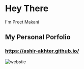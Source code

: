 # Hey There

I'm Preet Makani

## My Personal Porfolio 

### https://ashir-akhter.github.io/

![webstie](https://user-images.githubusercontent.com/40505135/105565474-f0ffbe80-5cf4-11eb-9180-1062925ba575.png)

